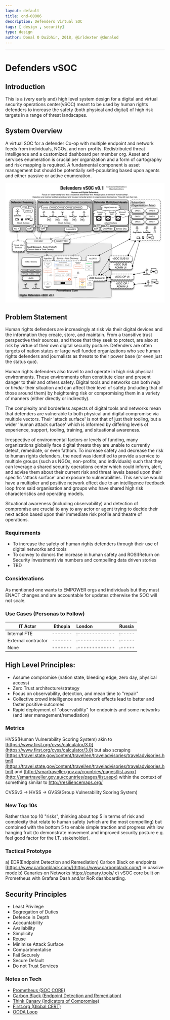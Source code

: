 ```yaml
---
layout: default
title: ond-00006
description: Defenders Virtual SOC
tags: [ design , security]
type: design
author: Donal O Duibhir, 2018, @irldexter @donalod
---
```


---
# Defenders vSOC

## Introduction

This is a (very early and) high level system design for a digital and virtual security operations center(vSOC) meant to be used by human rights defenders to increase the safety (both physical and digital) of high risk targets in a range of threat landscapes.

## System Overview

A virtual SOC for a defender Co-op with multiple endpoint and network feeds from individuals, NGOs, and non-profits. Redistributed threat intelligence and a customized dashboard per member org. Asset and services enumeration is crucial per organization and a form of cartography and risk mapping is required. A fundamental component is asset management but should be potentially self-populating based upon agents and either passive or active enumeration.


[![Defenders vSOC](./ond-00006-vsoc-v1.1.png "Defenders vSOC")](./ond-00006-vsoc-v1.1.png)

## Problem Statement

Human rights defenders are increasingly at risk via their digital devices and the information they create, store, and maintain. From a transitive trust perspective their sources, and those that they seek to protect, are also at risk by virtue of their own digital security posture. Defenders are often targets of nation states or large well funded organizations who see human rights defenders and journalists as threats to their power base (or even just the status quo).

Human rights defenders also travel to and operate in high risk physical environments. These environments often constitute clear and present danger to their and others safety. Digital tools and networks can both *help* or *hinder* their situation and can affect their level of safety (including that of those around them) by heightening risk or compromising them in a variety of manners (either directly or indirectly).

The complexity and borderless aspects of digital tools and networks mean that defenders are vulnerable to both physical and digital compromise via multiple vectors. Their 'attack surface' is not that of just their tooling, but a wider 'human attack surface' which is informed by differing levels of experience, support, tooling, training, and situational awareness. 

Irrespective of environmental factors or levels of funding, many organizations globally face digital threats they are unable to currently detect, remediate, or even fathom. To increase safety and decrease the risk to human rights defenders, the need was identified to provide a service to multiple groups (such as NGOs, non-profits, and individuals) such that they can leverage a shared security operations center which could inform, alert, and advise them about their current risk and threat levels based upon their specific 'attack surface' and exposure to vulnerabilities. This service would have a multiplier and positive network effect due to an intelligence feedback loop from said organisation and groups who have shared high risk characteristics and operating models. 

Situational awareness (including observability) and detection of compromise are crucial to any to any actor or agent trying to decide their next action based upon their immediate risk profile and theatre of operations.

### Requirements

* To increase the safety of human rights defenders through their use of digital networks and tools
* To convey to donors the increase in human safety and ROSI(Return on Security Investment) via numbers and compelling data driven stories
* TBD

### Considerations

As mentioned one wants to EMPOWER orgs and individuals but they must ENACT changes and are accountable for updates otherwise the SOC will not scale.

### Use Cases (Personas to Follow)

| IT Actor | Ethopia |  London | Russia |
| ----- | ------- |:-------------|:-----|
| Internal FTE | ------- |:-------------|:-----|
| External contractor | ------- |:-------------|:-----|
| None | ------- |:-------------|:-----|

## High Level Principles:
* Assume compromise (nation state, bleeding edge, zero day, physical access)
* Zero Trust architecture/strategy
* Focus on observability, detection, and mean time to "repair"
* Collective crowd intelligence and network effects lead to better and faster positive outcomes
* Rapid deployment of "observability" for endpoints and some networks (and later management/remediation)


### Metrics

HVSS(Human Vulnerability Scoring System) akin to [https://www.first.org/cvss/calculator/3.0](https://www.first.org/cvss/calculator/3.0) but also scraping [https://travel.state.gov/content/travel/en/traveladvisories/traveladvisories.html](https://travel.state.gov/content/travel/en/traveladvisories/traveladvisories.html) and [http://smartraveller.gov.au/countries/pages/list.aspx](http://smartraveller.gov.au/countries/pages/list.aspx) within the context of something similar to http://resiliencemaps.org/

CVSSv3 -> HVSS -> GVSS(Group Vulnerability Scoring System)

### New Top 10s

Rather than top 10 "risks", thinking about top 5 in terms of risk and complexity that relate to human safety (which are the most compelling) but combined with the bottom 5 to enable simple traction and progress with low hanging fruit (to demonstrate movement and improved security posture e.g. feel good factor for the I.T. stakeholder).

### Tactical Prototype

a) EDR(Endpoint Detection and Remediation) Carbon Black on endpoints [https://www.carbonblack.com/](https://www.carbonblack.com/) in passive mode
b) Canaries on Networks https://canary.tools/
c) vSOC core built on Prometheus with Grafana Dash and/or RoR dashboarding. 

## Security Principles

* Least Privilege
* Segregation of Duties
* Defence in Depth
* Accountability
* Availability
* Simplicity
* Reuse
* Minimise Attack Surface
* Compartmentalise
* Fail Securely
* Secure Default
* Do not Trust Services

### Notes on Tech

* [Prometheus (SOC CORE)](https://prometheus.io/docs/introduction/overview/)
* [Carbon Black (Endpoint Detection and Remediation)](https://www.carbonblack.com/)
* [Think Canary (Indicators of Compromise)](https://canary.tools/)
* [First.org (Global CERT)](https://first.org)
* [OODA Loop](https://en.wikipedia.org/wiki/OODA_loop)
